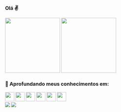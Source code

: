### Olá ✌️

<div>
<img height="180em" src="https://github-readme-stats.vercel.app/api/top-langs/?username=mateussales98&layout=compact&langs_count=7&theme=dracula"/>
<img height="180em" src="https://github-readme-stats.vercel.app/api?username=mateussales98&show_icons=true&theme=dracula&include_all_commits=true&count_private=true"/>
</div>
<div> 

### 🎯 Aprofundando meus conhecimentos em:
  
  <img height="30"  src="https://cdn.jsdelivr.net/gh/devicons/devicon/icons/html5/html5-original-wordmark.svg" />
  <img height="30"  src="https://cdn.jsdelivr.net/gh/devicons/devicon/icons/css3/css3-original-wordmark.svg" />
  <img height="30"  src="https://cdn.jsdelivr.net/gh/devicons/devicon/icons/javascript/javascript-original.svg" />
  <img height="30"  src="https://cdn.jsdelivr.net/gh/devicons/devicon/icons/typescript/typescript-original.svg" />
  <img height="30"  src="https://cdn.jsdelivr.net/gh/devicons/devicon/icons/react/react-original-wordmark.svg" />
  <img height="30"  src="https://cdn.jsdelivr.net/gh/devicons/devicon/icons/tailwindcss/tailwindcss-original-wordmark.svg" />
</div>

<div>
<a href="https://www.linkedin.com/in/mateussales98" target="_blank"><img src="https://img.shields.io/badge/-LinkedIn-%230077B5?style=for-the-badge&logo=linkedin&logoColor=white" target="_blank"></a>   <a href="https://instagram.com/mateussales98" target="_blank"><img src="https://img.shields.io/badge/-Instagram-%23E4405F?style=for-the-badge&logo=instagram&logoColor=white" target="_blank"></a>
</div>

<!--
**mateussales98/mateussales98** is a ✨ _special_ ✨ repository because its `README.md` (this file) appears on your GitHub profile.

Here are some ideas to get you started:

- 🔭 I’m currently working on ...
- 🌱 I’m currently learning ...
- 👯 I’m looking to collaborate on ...
- 🤔 I’m looking for help with ...
- 💬 Ask me about ...
- 📫 How to reach me: ...
- 😄 Pronouns: ...
- ⚡ Fun fact: ...
-->
